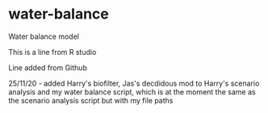 # water-balance
Water balance model

This is a line from R studio

Line added from Github

25/11/20 - added Harry's biofilter, Jas's decdidous mod to Harry's scenario analysis and my water balance script, which 
is at the moment the same as the scenario analysis script but with my file paths
